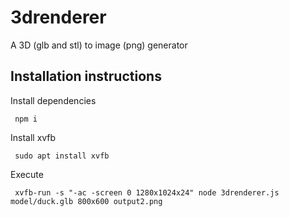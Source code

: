 # 3drenderer
A 3D (glb and stl) to image (png) generator

## Installation instructions
Install dependencies

```
 npm i
```

Install xvfb

```
 sudo apt install xvfb
```

Execute

```
 xvfb-run -s "-ac -screen 0 1280x1024x24" node 3drenderer.js model/duck.glb 800x600 output2.png
```
